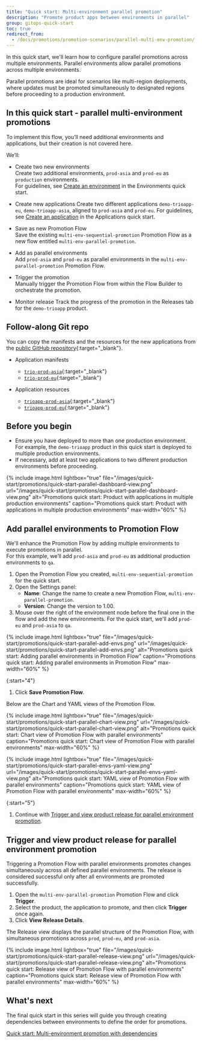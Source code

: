 ```yaml
---
title: "Quick start: Multi-environment parallel promotion"
description: "Promote product apps between environments in parallel"
group: gitops-quick-start
toc: true
redirect_from:
  - /docs/promotions/promotion-scenarios/parallel-multi-env-promotion/
---
```



In this quick start, we'll learn how to configure parallel promotions across multiple environments. Parallel environments allow parallel promotions across multiple environments. 

Parallel promotions are ideal for scenarios like multi-region deployments, where updates must be promoted simultaneously to designated regions before proceeding to a production environment.

## In this quick start - parallel multi-environment promotions

To implement this flow, you’ll need additional environments and applications, but their creation is not covered here.

We’ll:
* Create two new environments  
  Create two additional environments, `prod-asia` and `prod-eu` as `production` environments.  
  For guidelines, see [Create an environment]({{site.baseurl}}/docs/gitops-quick-start/products/quick-start-gitops-environments/#create-an-environment) in the Environments quick start.

* Create new applications
  Create two different applications `demo-trioapp-eu`, `demo-trioapp-asia`, aligned to `prod-asia` and `prod-eu`. 
  For guidelines, see [Create an application]({{site.baseurl}}/docs/gitops-quick-start/products/create-app-ui/#create-your-first-application) in the Applications quick start.

* Save as new Promotion Flow  
  Save the existing `multi-env-sequential-promotion` Promotion Flow as a new flow entitled `multi-env-parallel-promotion`.
  
* Add as parallel environments   
  Add `prod-asia` and `prod-eu` as parallel environments in the `multi-env-parallel-promotion` Promotion Flow.
 
* Trigger the promotion  
  Manually trigger the Promotion Flow from within the Flow Builder to orchestrate the promotion.

* Monitor release 
  Track the progress of the promotion in the Releases tab for the `demo-trioapp` product.



## Follow-along Git repo

You can copy the manifests and the resources for the new applications from the [public GitHub repository](https://github.com/codefresh-sandbox/codefresh-quickstart-demo){:target="\_blank"}.

* Application manifests
  * [`trio-prod-asia`](https://github.com/codefresh-sandbox/codefresh-quickstart-demo/tree/main/argocd-app-manifests/trio-prod-asia){:target="\_blank"}
  * [`trio-prod-eu`](https://github.com/codefresh-sandbox/codefresh-quickstart-demo/tree/main/argocd-app-manifests/trio-prod-eu){:target="\_blank"}

* Application resources
  * [`trioapp-prod-asia`](https://github.com/codefresh-sandbox/codefresh-quickstart-demo/tree/main/demo-applications/trioapp-prod-asia){:target="\_blank"}
  * [`trioapp-prod-eu`](https://github.com/codefresh-sandbox/codefresh-quickstart-demo/tree/main/demo-applications/trioapp-prod-eu){:target="\_blank"}

## Before you begin
* Ensure you have deployed to more than one production environment.  
  For example, the `demo-trioapp` product in this quick start is deployed to multiple production environments.
* If necessary, add at least two applications to two different production environments before proceeding.



{% include 
image.html 
lightbox="true" 
file="/images/quick-start/promotions/quick-start-parallel-dashboard-view.png" 
url="/images/quick-start/promotions/quick-start-parallel-dashboard-view.png"
alt="Promotions quick start: Product with applications in multiple production environments" 
caption="Promotions quick start: Product with applications in multiple production environments"
max-width="60%"
%}


## Add parallel environments to Promotion Flow

We'll enhance the Promotion Flow by adding multiple environments to execute promotions in parallel.  
For this example, we’ll add `prod-asia` and `prod-eu` as additional production environments to `qa`. 

1. Open the Promotion Flow you created, `multi-env-sequential-promotion` for the quick start.
1. Open the Settings panel:
    * **Name**: Change the name to create a new Promotion Flow, `multi-env-parallel-promotion`.
    * **Version**: Change the version to 1.00.
1. Mouse over the right of the environment node before the final one in the flow and add the new environments.
  For the quick start, we'll add `prod-eu` and `prod-asia` to `qa`.

  {% include 
image.html 
lightbox="true" 
file="/images/quick-start/promotions/quick-start-parallel-add-envs.png" 
url="/images/quick-start/promotions/quick-start-parallel-add-envs.png"
alt="Promotions quick start: Adding parallel environments in Promotion Flow" 
caption="Promotions quick start: Adding parallel environments in Promotion Flow"
max-width="60%"
%}

{:start="4"}
1. Click **Save Promotion Flow**.


Below are the Chart and YAML views of the Promotion Flow. 

{% include 
image.html 
lightbox="true" 
file="/images/quick-start/promotions/quick-start-parallel-chart-view.png" 
url="/images/quick-start/promotions/quick-start-parallel-chart-view.png"
alt="Promotions quick start: Chart view of Promotion Flow with parallel environments" 
caption="Promotions quick start: Chart view of Promotion Flow with parallel environments"
max-width="60%"
%}



{% include 
image.html 
lightbox="true" 
file="/images/quick-start/promotions/quick-start-parallel-envs-yaml-view.png" 
url="/images/quick-start/promotions/quick-start-parallel-envs-yaml-view.png"
alt="Promotions quick start: YAML view of Promotion Flow with parallel environments" 
caption="Promotions quick start: YAML view of Promotion Flow with parallel environments"
max-width="60%"
%}

{:start="5"}
1. Continue with [Trigger and view product release for parallel environment promotion](#trigger-and-view-product-release-for-parallel-environment-promotion).

## Trigger and view product release for parallel environment promotion

Triggering a Promotion Flow with parallel environments promotes changes simultaneously across all defined parallel environments. 
The release is considered successful only after all environments are promoted successfully.

1. Open the `multi-env-parallel-promotion` Promotion Flow and click **Trigger**.
1. Select the product, the application to promote, and then click **Trigger** once again. 
1. Click **View Release Details**.

The Release view displays the parallel structure of the Promotion Flow, with simultaneous promotions across `prod`, `prod-eu`, and `prod-asia`.



{% include 
image.html 
lightbox="true" 
file="/images/quick-start/promotions/quick-start-parallel-release-view.png" 
url="/images/quick-start/promotions/quick-start-parallel-release-view.png"
alt="Promotions quick start: Release view of Promotion Flow with parallel environments" 
caption="Promotions quick start: Release view of Promotion Flow with parallel environments"
max-width="60%"
%}

## What's next
The final quick start in this series will guide you through creating dependencies between environments to define the order for promotions.

[Quick start: Multi-environment promotion with dependencies]({{site.baseurl}}/docs/gitops-quick-start/promotions/dependency-multi-env-promotion/)

 
 